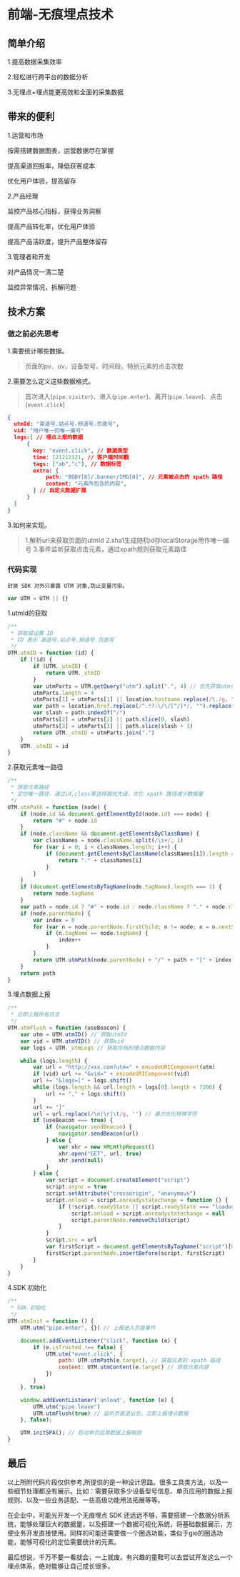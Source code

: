 # 前端-无痕埋点技术

## 简单介绍

1.提高数据采集效率

2.轻松进行跨平台的数据分析

3.无埋点+埋点能更高效和全面的采集数据

## 带来的便利

1.运营和市场

按需搭建数据图表，运营数据尽在掌握

提高渠道回报率，降低获客成本

优化用户体验，提高留存

2.产品经理

监控产品核心指标，获得业务洞察

提高产品转化率，优化用户体验

提高产品活跃度，提升产品整体留存

3.管理者和开发

对产品情况一清二楚

监控异常情况，拆解问题

## 技术方案

### 做之前必先思考

1.需要统计哪些数据。
> 页面的pv、uv、设备型号、时间段、特别元素的点击次数

2.需要怎么定义这些数据格式。
> 首次进入(`pipe.visitor`)、进入(`pipe.enter`)、离开(`pipe.leave`)、点击(`event.click`)

```json
{
  utmId: "渠道号.站点号.频道号.页面号",
  vid: "用户唯一的唯一编号"
  logs:[ // 埋点上报的数据
      {
        key: "event.click", // 数据类型
        time: 121212121, // 客户端时间戳
        tags: ["ab","c"], // 数据标签
        extra: {
            path: "BODY[0]/.banner/IMG[0]", // 元素被点击的 xpath 路径
            content: "元素所包含的内容",
        } // 自定义数据扩展
      }
  ]
}
```

3.如何来实现。

> 1.解析url来获取页面的utmId
> 2.sha1生成随机id存localStorage用作唯一编号
> 3.事件监听获取点击元素，通过xpath规则获取元素路径

### 代码实现

`封装 SDK 对外只暴露 UTM 对象,防止变量污染。`

```javascript
var UTM = UTM || {}
```

1.utmId的获取

```javascript
/**
 * 获取或设置 ID
 * ID 表示`渠道号.站点号.频道号.页面号`
 */
UTM.utmID = function (id) {
    if (!id) {
        if (UTM._utmID) {
            return UTM._utmID
        }
        var utmParts = UTM.getQuery("utm").split(".", 4) // 优先获取utm参数值
        utmParts.length = 4
        utmParts[1] = utmParts[1] || location.hostname.replace(/\./g, "-")
        var path = location.href.replace(/^.*?:\/\/[^/]*/, "").replace(/\?.*#/i, "#").replace(/\?.*$/i, "").replace(/\./g, "-").replace(/^\//, "");
        var slash = path.indexOf("/")
        utmParts[2] = utmParts[2] || path.slice(0, slash)
        utmParts[3] = utmParts[3] || path.slice(slash + 1)
        return UTM._utmID = utmParts.join(".")
    }
    UTM._utmID = id
}
```

2.获取元素唯一路径

```javascript
/**
 * 获取元素路径
 * 定位唯一路径，通过id,class等选择器优先级，优化 xpath 路径减少数据量
 */
UTM.utmPath = function (node) {
    if (node.id && document.getElementById(node.id) === node) {
        return "#" + node.id
    }
    if (node.className && document.getElementsByClassName) {
        var classNames = node.className.split(/\s+/, 1)
        for (var i = 0; i < classNames.length; i++) {
            if (document.getElementsByClassName(classNames[i]).length === 1) {
                return "." + classNames[i]
            }
        }
    }
    if (document.getElementsByTagName(node.tagName).length === 1) {
        return node.tagName
    }
    var path = node.id ? "#" + node.id : node.className ? "." + node.className.replace(/\s.*$/, "") : node.tagName
    if (node.parentNode) {
        var index = 0
        for (var n = node.parentNode.firstChild; n != node; n = n.nextSibling) {
            if (n.tagName == node.tagName) {
                index++
            }
        }
        return UTM.utmPath(node.parentNode) + "/" + path + "[" + index + "]"
    }
    return path
}
```

3.埋点数据上报

```javascript
/**
 * 立即上报所有日志
 */
UTM.utmFlush = function (useBeacon) {
    var utm = UTM.utmID() // 获取utmId
    var vid = UTM.utmVID() // 获取vid
    var logs = UTM._utmLogs // 获取存档的埋点数据内容

    while (logs.length) {
        var url = "http://xxx.com?utm=" + encodeURIComponent(utm)
        if (vid) url += "&vid=" + encodeURIComponent(vid)
        url += "&logs=[" + logs.shift()
        while (logs.length && url.length + logs[0].length < 7206) {
            url += "," + logs.shift()
        }
        url += "]"
        url = url.replace(/\n|\r|\t/g, '') // 暴力优化特殊字符
        if (useBeacon === true) {
            if (navigator.sendBeacon) {
                navigator.sendBeacon(url)
            } else {
                var xhr = new XMLHttpRequest()
                xhr.open("GET", url, true)
                xhr.send(null)
            }
        } else {
            var script = document.createElement("script")
            script.async = true
            script.setAttribute("crossorigin", "anonymous")
            script.onload = script.onreadystatechange = function () {
                if (!script.readyState || script.readyState === "loaded" || script.readyState === "complete") {
                    script.onload = script.onreadystatechange = null
                    script.parentNode.removeChild(script)
                }
            }
            script.src = url
            var firstScript = document.getElementsByTagName("script")[0]
            firstScript.parentNode.insertBefore(script, firstScript)
        }
    }
}
```

4.SDK 初始化

```javascript
/**
 * SDK 初始化
 */
UTM.utmInit = function () {
    UTM.utm("pipe.enter", {}) // 上报进入页面事件

    document.addEventListener("click", function (e) {
        if (e.isTrusted !== false) {
            UTM.utm("event.click", {
                path: UTM.utmPath(e.target), // 获取元素的 xpath 路径
                content: UTM.utmContent(e.target) // 获取元素内容
            })
        }
    }, true)

    window.addEventListener('unload', function (e) {
        UTM.utm("pipe.leave")
        UTM.utmFlush(true) // 监听页面退出后，立即上报埋点数据
    }, false);

    UTM.initSPA(); // 启动单页应用数据上报规则
}
```

## 最后

以上所附代码片段仅供参考,所提供的是一种设计思路。很多工具类方法，以及一些细节处理都没有展示。比如：需要获取多少设备型号信息、单页应用的数据上报规则、以及一些业务适配、一些高级功能用法拓展等等。

在企业中，可能光开发一个无痕埋点 SDK 还远远不够，需要搭建一个数据分析系统，能够处理巨大的数据量，以及搭建一个数据可视化系统，将基础数据展示，方便业务开发直接使用。同样的可能还需要做一个圈选功能，类似于gio的圈选功能，能够可视化的定位需要统计的元素。

最后想说，千万不要一看就会，一上就废。有兴趣的童鞋可以去尝试开发这么一个埋点体系，绝对能够让自己成长很多。
